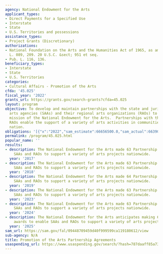 ```yaml
---
agency: National Endowment for the Arts
applicant_types:
- Direct Payments for a Specified Use
- Interstate
- State
- U.S. Territories and possessions
assistance_types:
- Project Grants (Discretionary)
authorizations:
- National Foundation on the Arts and the Humanities Act of 1965, as amended. Pub.
  L. 089, 209. 20 U.S.C. &sect; 951 et seq.
- Pub. L. 116, 136.
beneficiary_types:
- Interstate
- State
- U.S. Territories
categories:
- Cultural Affairs - Promotion of the Arts
cfda: '45.025'
fiscal_year: '2022'
grants_url: https://grants.gov/search-grants?cfda=45.025
layout: program
objective: To develop and maintain partnerships with the state and jurisdictional
  arts agencies (SAAs) and their regional arts organizations (RAOs) to advance the
  mission of the National Endowment for the Arts.  Partnerships with the SAAs and
  RAOs enable the support of a variety of arts activities in communities across the
  nation.
obligations: '[{"x":"2022","sam_estimate":66656500.0,"sam_actual":66390500.0,"usa_spending_actual":60535387.52},{"x":"2023","sam_estimate":72194600.0,"sam_actual":72345400.0,"usa_spending_actual":67417550.55},{"x":"2024","sam_estimate":68458245.0,"sam_actual":0.0,"usa_spending_actual":65742953.26}]'
permalink: /program/45.025.html
popular_name: ''
results:
- description: The National Endowment for the Arts made 63 Partnership awards to enable
    SAAs and RAOs to support a variety of arts projects nationwide.
  year: '2017'
- description: The National Endowment for the Arts made 63 Partnership awards to enable
    SAAs and RAOs to support a variety of arts projects nationwide.
  year: '2018'
- description: The National Endowment for the Arts made 64 Partnership awards to enable
    SAAs and RAOs to support a variety of arts projects nationwide.
  year: '2019'
- description: The National Endowment for the Arts made 63 Partnership awards to enable
    SAAs and RAOs to support a variety of arts projects nationwide.
  year: '2023'
- description: The National Endowment for the Arts made 63 Partnership awards to enable
    SAAs and RAOs to support a variety of arts projects nationwide.
  year: '2024'
- description: The National Endowment for the Arts anticipates making 63 Partnership
    awards to enable SAAs and RAOs to support a variety of arts projects nationwide.
  year: '2025'
sam_url: https://sam.gov/fal/09448709459d40f999599ca119180612/view
sub-agency: N/A
title: Promotion of the Arts Partnership Agreements
usaspending_url: https://www.usaspending.gov/search/?hash=787daaff85a7369708ac161c8f8ee43a
---
```


